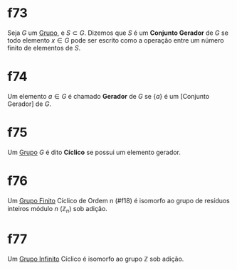 # f73

Seja $G$ um [Grupo](#f11), e $S \subset G$. Dizemos que $S$ é um **Conjunto Gerador** de $G$ se todo elemento $x \in G$ pode ser escrito como a operação entre um número finito de elementos de $S$.


# f74

Um elemento $a \in G$ é chamado **Gerador** de $G$ se $\{a\}$ é um [Conjunto Gerador] de $G$.


# f75


Um [Grupo](#f11) $G$ é dito **Cíclico** se possui um elemento gerador.


# f76


Um [Grupo Finito](#f19) Cíclico de Ordem n (#f18) é isomorfo ao grupo de resíduos inteiros módulo $n$ ($\mathbb{Z}_n$) sob adição.


# f77


Um [Grupo Infinito](#f20) Cíclico é isomorfo ao grupo $\mathbb{Z}$ sob adição.